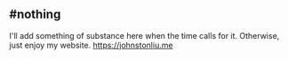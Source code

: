 #nothing
-----
I'll add something of substance here when the time calls for it. Otherwise, just enjoy my website.
https://johnstonliu.me
